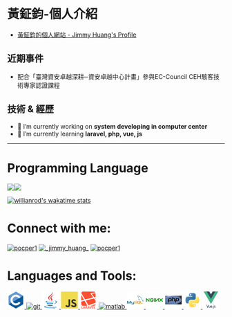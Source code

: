 # 黃鉦鈞-個人介紹
- [黃鉦鈞的個人網站 - Jimmy Huang's Profile](https://pocper1.github.io/self-info/)

## 近期事件
- 配合「臺灣資安卓越深耕─資安卓越中心計畫」參與EC-Council CEH駭客技術專家認證課程

## 技術 & 經歷
- 🔭 I’m currently working on **system developing in computer center**
- 🌱 I’m currently learning **laravel, php, vue, js**

---

# Programming Language
<div style="display: flex; flex-direction: row;">
 <img class="img" src="https://github-readme-stats.vercel.app/api?username=pocper1" />
 <img class="img" src="https://github-readme-stats.vercel.app/api/top-langs/?username=pocper1&layout=compact)](https://github.com/anuraghazra/github-readme-stats" />
</div>

[![willianrod's wakatime stats](https://github-readme-stats.vercel.app/api/wakatime?username=pocper1&hide=contribs,prs&count_private=true&show_icons=true)](https://github.com/anuraghazra/github-readme-stats)



# Connect with me:
<p align="left">
<a href="https://codepen.io/pocper1" target="blank"><img align="center" src="https://raw.githubusercontent.com/rahuldkjain/github-profile-readme-generator/master/src/images/icons/Social/codepen.svg" alt="pocper1" height="30" width="40" /></a>
<a href="https://instagram.com/_jimmy_huang_" target="blank"><img align="center" src="https://raw.githubusercontent.com/rahuldkjain/github-profile-readme-generator/master/src/images/icons/Social/instagram.svg" alt="_jimmy_huang_" height="30" width="40" /></a>
<a href="https://www.leetcode.com/pocper1" target="blank"><img align="center" src="https://raw.githubusercontent.com/rahuldkjain/github-profile-readme-generator/master/src/images/icons/Social/leet-code.svg" alt="pocper1" height="30" width="40" /></a>
</p>


# Languages and Tools:
<p align="left">
    <a href="https://www.cprogramming.com/" target="_blank">
        <img src="https://raw.githubusercontent.com/devicons/devicon/master/icons/c/c-original.svg" alt="c" width="40"
            height="40" />
    </a>
    <a href="https://git-scm.com/" target="_blank">
        <img src="https://www.vectorlogo.zone/logos/git-scm/git-scm-icon.svg" alt="git" width="40" height="40" />
    </a>
    <a href="https://www.java.com" target="_blank">
        <img src="https://raw.githubusercontent.com/devicons/devicon/master/icons/java/java-original.svg" alt="java"
            width="40" height="40" />
    </a>
    <a href="https://developer.mozilla.org/en-US/docs/Web/JavaScript" target="_blank">
        <img src="https://raw.githubusercontent.com/devicons/devicon/master/icons/javascript/javascript-original.svg"
            alt="javascript" width="40" height="40" />
    </a>
    <a href="https://laravel.com/" target="_blank">
        <img src="https://raw.githubusercontent.com/devicons/devicon/master/icons/laravel/laravel-plain-wordmark.svg"
            alt="laravel" width="40" height="40" /> </a>
    <a href="https://www.mathworks.com/" target="_blank">
        <img src="https://upload.wikimedia.org/wikipedia/commons/2/21/Matlab_Logo.png" alt="matlab" width="40"
            height="40" />
    </a>
    <a href="https://www.mysql.com/" target="_blank">
        <img src="https://raw.githubusercontent.com/devicons/devicon/master/icons/mysql/mysql-original-wordmark.svg"
            alt="mysql" width="40" height="40" />
    </a> <a href="https://www.nginx.com" target="_blank">
        <img src="https://raw.githubusercontent.com/devicons/devicon/master/icons/nginx/nginx-original.svg" alt="nginx"
            width="40" height="40" />
    </a>
    <a href="https://www.php.net" target="_blank">
        <img src="https://raw.githubusercontent.com/devicons/devicon/master/icons/php/php-original.svg" alt="php"
            width="40" height="40" /> </a>
    <a href="https://www.python.org" target="_blank">
        <img src="https://raw.githubusercontent.com/devicons/devicon/master/icons/python/python-original.svg"
            alt="python" width="40" height="40" />
    </a>
    <a href="https://vuejs.org/" target="_blank"> <img
            src="https://raw.githubusercontent.com/devicons/devicon/master/icons/vuejs/vuejs-original-wordmark.svg"
            alt="vuejs" width="40" height="40" /> </a>
</p>

